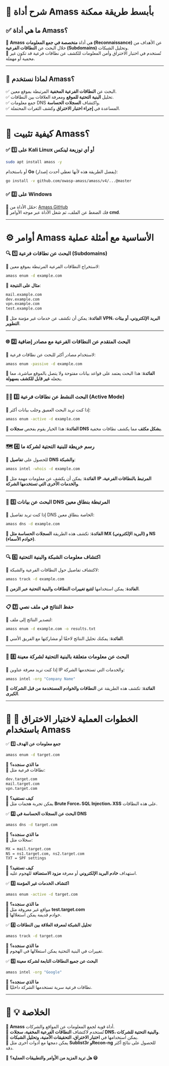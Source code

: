 # 🔎 **شرح أداة Amass بأبسط طريقة ممكنة**

## ✅ **ما هي أداة Amass؟**

🔹 **Amass** هي أداة **متخصصة في جمع المعلومات (Reconnaissance)** عن الأهداف من خلال البحث عن **النطاقات الفرعية (Subdomains)** وتحليل الشبكات.  
🔹 تُستخدم في اختبار الاختراق وأمن المعلومات للكشف عن نطاقات فرعية قد تكون غير محمية أو مهملة.

---

## 🎯 **لماذا نستخدم Amass؟**

✅ البحث عن **النطاقات الفرعية المخفية** المرتبطة بموقع معين.  
✅ تحليل **البنية التحتية للموقع** ومعرفة العلاقات بين النطاقات.  
✅ جمع معلومات DNS واكتشاف **السجلات الحساسة**.  
✅ المساعدة في **إجراء اختبار الاختراق** وكشف الثغرات المحتملة.

---

# 🚀 **كيفية تثبيت Amass؟**

### ✅ **1️⃣ على Kali Linux أو أي توزيعة لينكس**

```bash
sudo apt install amass -y
```

أو باستخدام **Go** (يفضل الطريقة هذه لأنها تعطي أحدث إصدار):

```bash
go install -v github.com/owasp-amass/amass/v4/...@master
```

### ✅ **2️⃣ على Windows**

🔹 حمّل الأداة من: [Amass GitHub](https://github.com/OWASP/Amass)  
🔹 فك الضغط عن الملف، ثم شغل الأداة عبر موجه الأوامر **cmd**.

---

# ⚙️ **أوامر Amass الأساسية مع أمثلة عملية**

### 🔍 **1️⃣ البحث عن نطاقات فرعية (Subdomains)**

📌 لاستخراج النطاقات الفرعية المرتبطة بموقع معين:

```bash
amass enum -d example.com
```

📌 **مثال على النتيجة**:

```bash
mail.example.com
dev.example.com
vpn.example.com
test.example.com
```

📌 **الفائدة**: يمكن أن تكشف عن خدمات غير مؤمنة مثل **VPN، البريد الإلكتروني، أو بيئات التطوير**.

---

### 🌐 **2️⃣ البحث المتقدم عن النطاقات الفرعية مع مصادر إضافية**

📌 لاستخدام مصادر أكثر للبحث عن نطاقات فرعية:

```bash
amass enum -passive -d example.com
```

📌 **الفائدة**: هذا البحث يعتمد على قواعد بيانات مفتوحة ولا يتصل بالموقع مباشرة، مما يجعله **غير قابل للكشف بسهولة**.

---

### 🏴‍☠️ **3️⃣ البحث النشط عن نطاقات فرعية (Active Mode)**

📌 إذا كنت تريد البحث العميق وجلب بيانات أكثر:

```bash
amass enum -active -d example.com
```

📌 **الفائدة**: هذا الخيار يقوم بفحص **سجلات DNS بشكل مكثف** مما يكشف نطاقات مخفية.

---

### 🗺️ **4️⃣ رسم خريطة للبنية التحتية لشركة ما**

📌 للحصول على **تفاصيل DNS والشبكة**:

```bash
amass intel -whois -d example.com
```

📌 **الفائدة**: يمكن أن يكشف عن معلومات مهمة مثل **IP المرتبط بالنطاقات الفرعية، والخدمات الأخرى التي تستخدمها الشركة**.

---

### 🔎 **5️⃣ البحث عن بيانات DNS المرتبطة بنطاق معين**

📌 إذا كنت تريد تفاصيل DNS الخاصة بنطاق معين:

```bash
amass dns -d example.com
```

📌 **الفائدة**: تكشف هذه الطريقة **السجلات الحساسة مثل MX (البريد الإلكتروني) و NS (خوادم الأسماء)**.

---

### 🔍 **6️⃣ اكتشاف معلومات الشبكة والبنية التحتية**

📌 لاكتشاف تفاصيل حول النطاقات الفرعية والشبكة:

```bash
amass track -d example.com
```

📌 **الفائدة**: يمكن استخدامها **لتتبع تغييرات النطاقات والبنية التحتية عبر الزمن**.

---

### 📋 **7️⃣ حفظ النتائج في ملف نصي**

📌 لتصدير النتائج إلى ملف:

```bash
amass enum -d example.com -o results.txt
```

📌 **الفائدة**: يمكنك تحليل النتائج لاحقًا أو مشاركتها مع الفريق الأمني.

---

### 🔎 **8️⃣ البحث عن معلومات متعلقة بالبنية التحتية لشركة معينة**

📌 إذا كنت تريد معرفة عناوين IP والخدمات التي تستخدمها الشركة:

```bash
amass intel -org "Company Name"
```

📌 **الفائدة**: تكشف هذه الطريقة عن **النطاقات والخوادم المستخدمة من قبل الشركات الكبرى**.

---

# 🎯 **📌 الخطوات العملية لاختبار الاختراق باستخدام Amass**

✅ **1️⃣ جمع معلومات عن الهدف**

```bash
amass enum -d target.com
```

📌 **ما الذي سنجده؟**  
🔹 نطاقات فرعية مثل:

```bash
dev.target.com
mail.target.com
vpn.target.com
```

📌 **كيف نستفيد؟**  
🔹 يمكن تجربة هجمات مثل **Brute Force، SQL Injection، XSS** على هذه النطاقات.

✅ **2️⃣ البحث عن السجلات الحساسة في DNS**

```bash
amass dns -d target.com
```

📌 **ما الذي سنجده؟**  
🔹 سجلات مثل:

```bash
MX = mail.target.com
NS = ns1.target.com, ns2.target.com
TXT = SPF settings
```

📌 **كيف نستفيد؟**  
🔹 استهداف **خادم البريد الإلكتروني** أو معرفة **مزود الاستضافة** للهجوم عليه.

✅ **3️⃣ اكتشاف الخدمات غير المؤمنة**

```bash
amass enum -active -d target.com
```

📌 **ما الذي سنجده؟**  
🔹 مواقع غير معروفة مثل **test.target.com**  
🔹 خوادم قديمة يمكن استغلالها.

✅ **4️⃣ تحليل الشبكة لمعرفة العلاقة بين النطاقات**

```bash
amass track -d target.com
```

📌 **ما الذي سنجده؟**  
🔹 تغييرات في البنية التحتية يمكن استغلالها في الهجوم.

✅ **5️⃣ البحث عن جميع النطاقات التابعة لشركة معينة**

```bash
amass intel -org "Google"
```

📌 **ما الذي سنجده؟**  
🔹 نطاقات فرعية سرية تستخدمها الشركة داخليًا.

---

# 🚀 **💡 الخلاصة**

📌 **Amass** أداة قوية لجمع المعلومات عن المواقع والشركات.  
📌 تُستخدم لاكتشاف **النطاقات الفرعية المخفية، سجلات DNS، والبنية التحتية للشركات**.  
📌 يمكن استخدامها في **اختبار الاختراق، التحقيقات الأمنية، وتحليل الشبكات**.  
📌 يمكن دمجها مع أدوات أخرى مثل **Sublist3r وRecon-ng** للحصول على نتائج أكثر دقة.

🔴 **هل تريد المزيد من الأوامر والتطبيقات العملية؟ 😃**